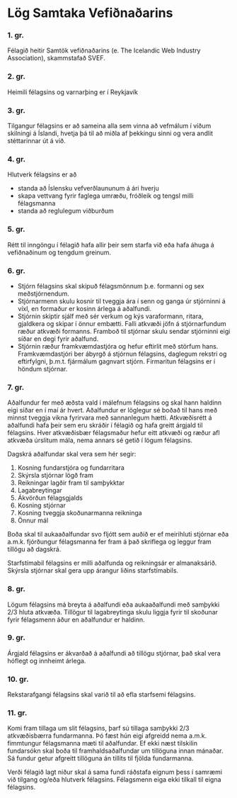 # Lög Samtaka Vefiðnaðarins

### 1. gr.
Félagið heitir Samtök vefiðnaðarins (e. The Icelandic Web Industry Association), skammstafað SVEF.

### 2. gr.
Heimili félagsins og varnarþing er í Reykjavík

### 3. gr.
Tilgangur félagsins er að sameina alla sem vinna að vefmálum í víðum skilningi á Íslandi, hvetja þá til að miðla af þekkingu sinni og vera andlit stéttarinnar út á við.

### 4. gr.
Hlutverk félagsins er að
- standa að Íslensku vefverðlaununum á ári hverju
- skapa vettvang fyrir faglega umræðu, fróðleik og tengsl milli félagsmanna
- standa að reglulegum viðburðum

### 5. gr.
Rétt til inngöngu í félagið hafa allir þeir sem starfa við eða hafa áhuga á vefiðnaðinum og tengdum greinum.

### 6. gr.
- Stjórn félagsins skal skipuð félagsmönnum þ.e. formanni og sex meðstjórnendum.
- Stjórnarmenn skulu kosnir til tveggja ára í senn og ganga úr stjórninni á víxl, en formaður er kosinn árlega á aðalfundi.
- Stjórnin skiptir sjálf með sér verkum og kýs varaformann, ritara, gjaldkera og skipar í önnur embætti. Falli atkvæði jöfn á stjórnarfundum ræður atkvæði formanns. Framboð til stjórnar skulu sendar stjórninni eigi síðar en degi fyrir aðalfund.
- Stjórnin ræður framkvæmdastjóra og hefur eftirlit með störfum hans. Framkvæmdastjóri ber ábyrgð á stjórnun félagsins, daglegum rekstri og eftirfylgni, þ.m.t. fjármálum gagnvart stjórn. Firmaritun félagsins er í höndum stjórnar.

### 7. gr.
Aðalfundur fer með æðsta vald í málefnum félagsins og skal hann haldinn eigi síðar en í maí ár hvert. Aðalfundur er löglegur sé boðað til hans með minnst tveggja vikna fyrirvara með sannanlegum hætti. Atkvæðisrétt á aðalfundi hafa þeir sem eru skráðir í félagið og hafa greitt árgjald til félagsins. Hver atkvæðisbær félagsmaður hefur eitt atkvæði og ræður afl atkvæða úrslitum mála, nema annars sé getið í lögum félagsins.

Dagskrá aðalfundar skal vera sem hér segir:
  1.  Kosning fundarstjóra og fundarritara
  2.  Skýrsla stjórnar lögð fram
  3.  Reikningar lagðir fram til samþykktar
  4.  Lagabreytingar
  5.  Ákvörðun félagsgjalds
  6.  Kosning stjórnar
  7.  Kosning tveggja skoðunarmanna reikninga
  8.  Önnur mál

Boða skal til aukaaðalfundar svo fljótt sem auðið er ef meirihluti stjórnar eða a.m.k. fjórðungur félagsmanna fer fram á það skriflega og leggur fram tillögu að dagskrá.

Starfstímabil félagsins er milli aðalfunda og reikningsár er almanaksárið. Skýrsla stjórnar skal gera upp árangur liðins starfstímabils.

### 8. gr.
Lögum félagsins má breyta á aðalfundi eða aukaaðalfundi með samþykki 2/3 hluta atkvæða. Tillögur til lagabreytinga skulu liggja fyrir til skoðunar fyrir félagsmenn áður en aðalfundur er haldinn.

### 9. gr.
Árgjald félagsins er ákvarðað á aðalfundi að tillögu stjórnar, það skal vera hóflegt og innheimt árlega.

### 10. gr.
Rekstarafgangi félagsins skal varið til að efla starfsemi félagsins.

### 11. gr.
Komi fram tillaga um slit félagsins, þarf sú tillaga samþykki 2/3 atkvæðisbærra fundarmanna. Þó fæst hún eigi afgreidd nema a.m.k. fimmtungur félagsmanna mæti til aðalfundar. Ef ekki næst tilskilin fundarsókn skal boða til framhaldsaðalfundar um tillöguna innan mánaðar. Sá fundur getur afgreitt tillöguna án tillits til fjölda fundarmanna.

Verði félagið lagt niður skal á sama fundi ráðstafa eignum þess í samræmi við tilgang og/eða hlutverk félagsins. Félagsmenn eiga ekki tilkall til eigna félagsins.

